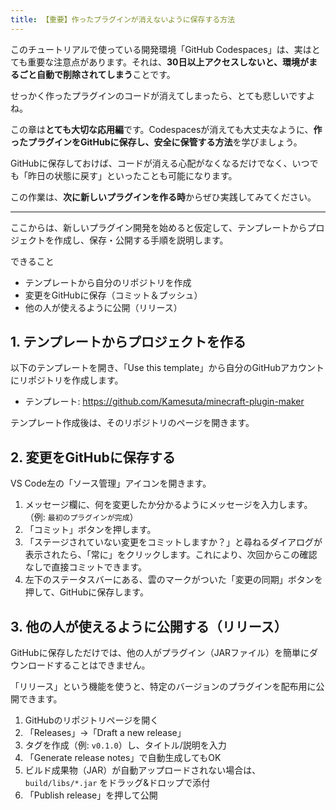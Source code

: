 ```yaml
---
title: 【重要】作ったプラグインが消えないように保存する方法
---
```


このチュートリアルで使っている開発環境「GitHub Codespaces」は、実はとても重要な注意点があります。それは、**30日以上アクセスしないと、環境がまるごと自動で削除されてしまう**ことです。

せっかく作ったプラグインのコードが消えてしまったら、とても悲しいですよね。

この章は**とても大切な応用編**です。Codespacesが消えても大丈夫なように、**作ったプラグインをGitHubに保存し、安全に保管する方法**を学びましょう。

GitHubに保存しておけば、コードが消える心配がなくなるだけでなく、いつでも「昨日の状態に戻す」といったことも可能になります。

この作業は、**次に新しいプラグインを作る時**からぜひ実践してみてください。

---

ここからは、新しいプラグイン開発を始めると仮定して、テンプレートからプロジェクトを作成し、保存・公開する手順を説明します。

できること
- テンプレートから自分のリポジトリを作成
- 変更をGitHubに保存（コミット＆プッシュ）
- 他の人が使えるように公開（リリース）

## 1. テンプレートからプロジェクトを作る
以下のテンプレートを開き、「Use this template」から自分のGitHubアカウントにリポジトリを作成します。

- テンプレート:
  https://github.com/Kamesuta/minecraft-plugin-maker

テンプレート作成後は、そのリポジトリのページを開きます。

## 2. 変更をGitHubに保存する
VS Code左の「ソース管理」アイコンを開きます。

1. メッセージ欄に、何を変更したか分かるようにメッセージを入力します。（例: `最初のプラグインが完成`）
2. 「コミット」ボタンを押します。
3. 「ステージされていない変更をコミットしますか？」と尋ねるダイアログが表示されたら、「常に」をクリックします。これにより、次回からこの確認なしで直接コミットできます。
4. 左下のステータスバーにある、雲のマークがついた「変更の同期」ボタンを押して、GitHubに保存します。

## 3. 他の人が使えるように公開する（リリース）
GitHubに保存しただけでは、他の人がプラグイン（JARファイル）を簡単にダウンロードすることはできません。

「リリース」という機能を使うと、特定のバージョンのプラグインを配布用に公開できます。

1. GitHubのリポジトリページを開く
2. 「Releases」→「Draft a new release」
3. タグを作成（例: `v0.1.0`）し、タイトル/説明を入力
4. 「Generate release notes」で自動生成してもOK
5. ビルド成果物（JAR）が自動アップロードされない場合は、`build/libs/*.jar` をドラッグ&ドロップで添付
6. 「Publish release」を押して公開